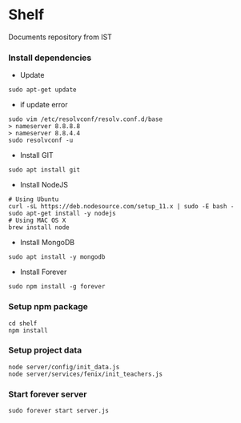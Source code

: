 # Shelf
Documents repository from IST

### Install dependencies
* Update
```
sudo apt-get update
```
 * if update error
```
sudo vim /etc/resolvconf/resolv.conf.d/base
> nameserver 8.8.8.8
> nameserver 8.8.4.4
sudo resolvconf -u    
```
* Install GIT
```
sudo apt install git
```
* Install NodeJS
```
# Using Ubuntu
curl -sL https://deb.nodesource.com/setup_11.x | sudo -E bash -
sudo apt-get install -y nodejs
# Using MAC OS X
brew install node
```
* Install MongoDB
```
sudo apt install -y mongodb
```
* Install Forever
```
sudo npm install -g forever
```

### Setup npm package
```
cd shelf
npm install
```

### Setup project data
```
node server/config/init_data.js
node server/services/fenix/init_teachers.js
```

### Start forever server
```
sudo forever start server.js
```
